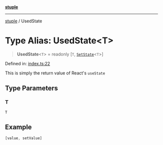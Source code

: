 [**stuple**](../README.md)

***

[stuple](../globals.md) / UsedState

# Type Alias: UsedState\<T\>

> **UsedState**\<`T`\> = readonly \[`T`, [`SetState`](SetState.md)\<`T`\>\]

Defined in: [index.ts:22](https://github.com/700software/stuple/blob/b84a98dbc1e143b866c355af845d2b37e38561cb/index.ts#L22)

This is simply the return value of React's `useState`

## Type Parameters

### T

`T`

## Example

```ts
[value, setValue]
```
